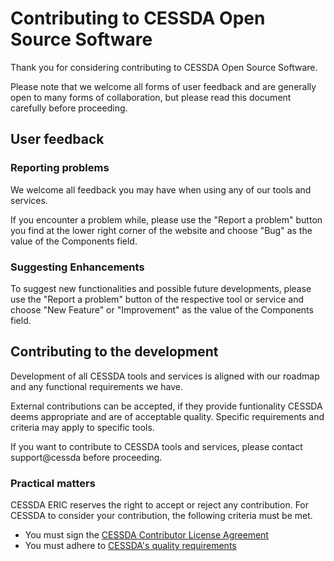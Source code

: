 # Contributing to CESSDA Open Source Software

Thank you for considering contributing to CESSDA Open Source Software.

Please note that we welcome all forms of user feedback and are generally open to many forms of collaboration, but please read this document carefully before proceeding.

## User feedback

### Reporting problems

We welcome all feedback you may have when using any of our tools and services.

If you encounter a problem while, please use the "Report a problem" button you find at the lower right corner of the website and choose "Bug" as the value of the Components field.

### Suggesting Enhancements

To suggest new functionalities and possible future developments, please use the "Report a problem" button of the respective tool or service and choose "New Feature" or "Improvement" as the value of the Components field.

## Contributing to the development

Development of all CESSDA tools and services is aligned with our roadmap and any functional requirements we have.

External contributions can be accepted, if they provide funtionality CESSDA deems appropriate and are of acceptable quality.
Specific requirements and criteria may apply to specific tools.

If you want to contribute to CESSDA tools and services, please contact support@cessda before proceeding.

### Practical matters

CESSDA ERIC reserves the right to accept or reject any contribution.
For CESSDA to consider your contribution, the following criteria must be met.

* You must sign the [CESSDA Contributor License Agreement](https://bit.ly/contrib_req)
* You must adhere to [CESSDA's quality requirements](https://bitbucket.org/cessda/cessda.guidelines.public/src/master/quality.md)





